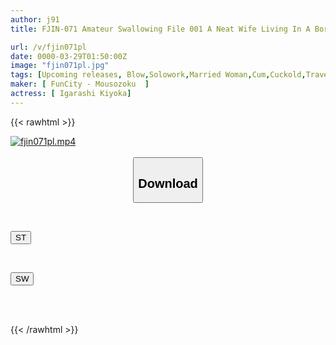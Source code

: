 ```yaml
---
author: j91
title: FJIN-071 Amateur Swallowing File 001 A Neat Wife Living In A Boring Suburb Is A Cheated Wife Who Is Healed By The Semen Of An Unemployed Man... A Big Dick Blowjob, Oral Sex, Cum Swallowing, 1 Night 2 Day Throat Fucking Trip Igarashi Seika

url: /v/fjin071pl
date: 0000-03-29T01:50:00Z
image: "fjin071pl.jpg"
tags: [Upcoming releases, Blow,Solowork,Married Woman,Cum,Cuckold,Travel	]
maker: [ FunCity - Mousozoku  ]
actress: [ Igarashi Kiyoka]
---
```



{{< rawhtml >}}

<div class="video" data-videoid="pending_link_2.html">
    <a href="javascript:;">
        <img src="/v/fjin071pl/fjin071pl.jpg" width="WIDTH" height="HEIGHT" alt="fjin071pl.mp4" loading="lazy">
    </a>
</div>

<script type="text/javascript" src="https://j91.asia/asset/on-demand-pend.js"></script>

<br>
  <link rel="stylesheet" href="https://j91.asia/asset/bs5.css">
  
  <center>
  <button class="btn btn-primary" type="button" data-bs-toggle="collapse" data-bs-target=".multi-collapse" aria-expanded="false" aria-controls="multiCollapseExample1 multiCollapseExample2"><h2>Download</h2></button></center>
</p>
<div class="row">
  <div class="col">
    <div class="collapse multi-collapse" id="multiCollapseExample1">
      <div class="card card-body">
	      	      <br>
<div class="buttons">  
<p><a href="https://j91.asia/pending_link_2.html" target="_blank"><button class="btn-hover color-3"><i class="fa fa-download"></i> ST</button></a></p></div>
    </div>
  </div>
</div>
  <div class="col">
    <div class="collapse multi-collapse" id="multiCollapseExample2">
      <div class="card card-body">
	      <br>
<div class="buttons">
<p><a href="https://j91.asia/pending_link_2.html" target="_blank"><button class="btn-hover color-2"><i class="fa fa-download"></i> SW</button></a></p></div>
<br><br>
      </div>
    </div>
  </div>
</div>

{{< /rawhtml >}}